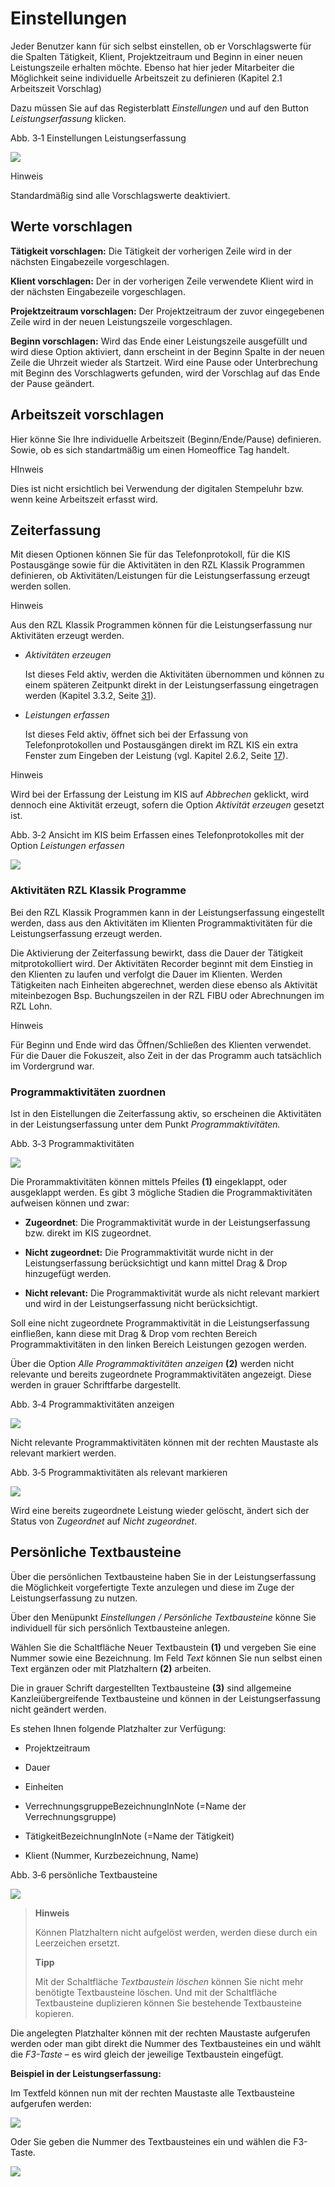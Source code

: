 # Einstellungen

Jeder Benutzer kann für sich selbst einstellen, ob er Vorschlagswerte
für die Spalten Tätigkeit, Klient, Projektzeitraum und Beginn in einer
neuen Leistungszeile erhalten möchte. Ebenso hat hier jeder Mitarbeiter
die Möglichkeit seine individuelle Arbeitszeit zu definieren (Kapitel
2.1 Arbeitszeit Vorschlag)

Dazu müssen Sie auf das Registerblatt *Einstellungen* und auf den Button
*Leistungserfassung* klicken.

Abb. 3‑1 Einstellungen Leistungserfassung

![](<img/image74.png>)

Hinweis

Standardmäßig sind alle Vorschlagswerte deaktiviert.

## Werte vorschlagen

**Tätigkeit vorschlagen:** Die Tätigkeit der vorherigen Zeile wird in
der nächsten Eingabezeile vorgeschlagen.

**Klient vorschlagen:** Der in der vorherigen Zeile verwendete Klient
wird in der nächsten Eingabezeile vorgeschlagen.

**Projektzeitraum vorschlagen:** Der Projektzeitraum der zuvor
eingegebenen Zeile wird in der neuen Leistungszeile vorgeschlagen.

**Beginn vorschlagen:** Wird das Ende einer Leistungszeile ausgefüllt
und wird diese Option aktiviert, dann erscheint in der Beginn Spalte in
der neuen Zeile die Uhrzeit wieder als Startzeit. Wird eine Pause oder
Unterbrechung mit Beginn des Vorschlagwerts gefunden, wird der Vorschlag
auf das Ende der Pause geändert.

## Arbeitszeit vorschlagen

Hier könne Sie Ihre individuelle Arbeitszeit (Beginn/Ende/Pause)
definieren. Sowie, ob es sich standartmäßig um einen Homeoffice Tag
handelt.

HInweis

Dies ist nicht ersichtlich bei Verwendung der digitalen Stempeluhr bzw.
wenn keine Arbeitszeit erfasst wird.

## Zeiterfassung

Mit diesen Optionen können Sie für das Telefonprotokoll, für die KIS
Postausgänge sowie für die Aktivitäten in den RZL Klassik Programmen
definieren, ob Aktivitäten/Leistungen für die Leistungserfassung erzeugt
werden sollen.

Hinweis

Aus den RZL Klassik Programmen können für die Leistungserfassung nur
Aktivitäten erzeugt werden.

-   *Aktivitäten erzeugen*

    Ist dieses Feld aktiv, werden die Aktivitäten übernommen und können
    zu einem späteren Zeitpunkt direkt in der Leistungserfassung
    eingetragen werden (Kapitel 3.3.2, Seite
    [31](#programmaktivitäten-zuordnen)).

-   *Leistungen erfassen*

    Ist dieses Feld aktiv, öffnet sich bei der Erfassung von
    Telefonprotokollen und Postausgängen direkt im RZL KIS ein extra
    Fenster zum Eingeben der Leistung (vgl. Kapitel 2.6.2, Seite
    [17](#mittels-telefonprotokollpostausgang)).

Hinweis

Wird bei der Erfassung der Leistung im KIS auf *Abbrechen* geklickt,
wird dennoch eine Aktivität erzeugt, sofern die Option *Aktivität
erzeugen* gesetzt ist.

Abb. 3‑2 Ansicht im KIS beim Erfassen eines Telefonprotokolles mit der
Option *Leistungen erfassen*

![](<img/image75.png>)

### Aktivitäten RZL Klassik Programme

Bei den RZL Klassik Programmen kann in der Leistungserfassung
eingestellt werden, dass aus den Aktivitäten im Klienten
Programmaktivitäten für die Leistungserfassung erzeugt werden.

Die Aktivierung der Zeiterfassung bewirkt, dass die Dauer der Tätigkeit
mitprotokolliert wird. Der Aktivitäten Recorder beginnt mit dem Einstieg
in den Klienten zu laufen und verfolgt die Dauer im Klienten. Werden
Tätigkeiten nach Einheiten abgerechnet, werden diese ebenso als
Aktivität miteinbezogen Bsp. Buchungszeilen in der RZL FIBU oder
Abrechnungen im RZL Lohn.

Hinweis

Für Beginn und Ende wird das Öffnen/Schließen des Klienten verwendet.
Für die Dauer die Fokuszeit, also Zeit in der das Programm auch
tatsächlich im Vordergrund war.

### Programmaktivitäten zuordnen

Ist in den Eistellungen die Zeiterfassung aktiv, so erscheinen die
Aktivitäten in der Leistungserfassung unter dem Punkt
*Programmaktivitäten.*

Abb. 3‑3 Programmaktivitäten

![](<img/image76.png>)

Die Prorammaktivitäten können mittels Pfeiles **(1)** eingeklappt, oder
ausgeklappt werden. Es gibt 3 mögliche Stadien die Programmaktivitäten
aufweisen können und zwar:

-   **Zugeordnet**: Die Programmaktivität wurde in der
    Leistungserfassung bzw. direkt im KIS zugeordnet.

-   **Nicht zugeordnet:** Die Programmaktivität wurde nicht in der
    Leistungserfassung berücksichtigt und kann mittel Drag & Drop
    hinzugefügt werden.

-   **Nicht relevant:** Die Programmaktivität wurde als nicht relevant
    markiert und wird in der Leistungserfassung nicht berücksichtigt.

Soll eine nicht zugeordnete Programmaktivität in die Leistungserfassung
einfließen, kann diese mit Drag & Drop vom rechten Bereich
Programmaktivitäten in den linken Bereich Leistungen gezogen werden.

Über die Option *Alle Programmaktivitäten anzeigen* **(2)** werden nicht
relevante und bereits zugeordnete Programmaktivitäten angezeigt. Diese
werden in grauer Schriftfarbe dargestellt.

Abb. 3‑4 Programmaktivitäten anzeigen

![](<img/image77.png>)

Nicht relevante Programmaktivitäten können mit der rechten Maustaste als
relevant markiert werden.

Abb. 3‑5 Programmaktivitäten als relevant markieren

![](<img/image78.png>)

Wird eine bereits zugeordnete Leistung wieder gelöscht, ändert sich der
Status von Z*ugeordnet* auf *Nicht zugeordnet*.

## Persönliche Textbausteine

Über die persönlichen Textbausteine haben Sie in der Leistungserfassung
die Möglichkeit vorgefertigte Texte anzulegen und diese im Zuge der
Leistungserfassung zu nutzen.

Über den Menüpunkt *Einstellungen / Persönliche Textbausteine* könne Sie
individuell für sich persönlich Textbausteine anlegen.

Wählen Sie die Schaltfläche Neuer Textbaustein **(1)** und vergeben Sie
eine Nummer sowie eine Bezeichnung. Im Feld *Text* können Sie nun selbst
einen Text ergänzen oder mit Platzhaltern **(2)** arbeiten.

Die in grauer Schrift dargestellten Textbausteine **(3)** sind
allgemeine Kanzleiübergreifende Textbausteine und können in der
Leistungserfassung nicht geändert werden.

Es stehen Ihnen folgende Platzhalter zur Verfügung:

-   Projektzeitraum

-   Dauer

-   Einheiten

-   VerrechnungsgruppeBezeichnungInNote (=Name der Verrechnungsgruppe)

-   TätigkeitBezeichnungInNote (=Name der Tätigkeit)

-   Klient (Nummer, Kurzbezeichnung, Name)

Abb. 3‑6 persönliche Textbausteine

![](<img/image79.png>)

> **Hinweis**
>
> Können Platzhaltern nicht aufgelöst werden, werden diese durch ein
> Leerzeichen ersetzt.
>
> **Tipp**
>
> Mit der Schaltfläche *Textbaustein löschen* können Sie nicht mehr
> benötigte Textbausteine löschen. Und mit der Schaltfläche
> Textbausteine duplizieren können Sie bestehende Textbausteine
> kopieren.

Die angelegten Platzhalter können mit der rechten Maustaste aufgerufen
werden oder man gibt direkt die Nummer des Textbausteines ein und wählt
die *F3-Taste* – es wird gleich der jeweilige Textbaustein eingefügt.

**Beispiel in der Leistungserfassung:**

Im Textfeld können nun mit der rechten Maustaste alle Textbausteine
aufgerufen werden:

![](<img/image80.png>)

Oder Sie geben die Nummer des Textbausteines ein und wählen die
F3-Taste.

![](<img/image81.png>)